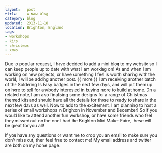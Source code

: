 ```yaml
---
layout:   post
title:    A New Blog
category: blog
updated:  2013-11-18
location: Brighton, England
tags:
- workshops
- kits
- christmas
- xmas
---
```


Due to popular request, I have decided to add a mini blog to my website so I can keep people up to date with what I am working on! As and when I am working on new projects, or have something I feel is worth sharing with the world, I will be adding another post.
{{ more }}
I am receiving another batch of the Soldering Is Easy badges in the next few days, and will put them up on here to sell for anybody interested in buying more to build at home. On a related note, I am also finalising some designs for a range of Christmas themed kits and should have all the details for those to ready to share in the next few days as well. Now to add to the excitement, I am planning to host a series of small workshops in Brighton in November and December! So if you would like to attend another fun workshop, or have some friends who feel they missed out on the one I had the Brighton Mini Maker Faire, these will be great for you all!

If you have any questions or want me to drop you an email to make sure you don't miss out, then feel free to contact me! My email address and twitter are both on my home page.